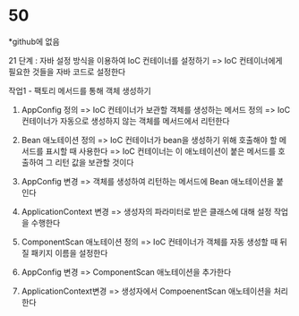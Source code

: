 # 50
*github에 없음

21 단계 : 자바 설정 방식을 이용하여 IoC 컨테이너를 설정하기
=> IoC 컨테이너에게 필요한 것들을 자바 코드로 설정한다


작업1 - 팩토리 메서드를 통해 객체 생성하기
1) AppConfig 정의
   => IoC 컨테이너가 보관할 객체를 생성하는 메서드 정의
   => IoC 컨테이너가 자동으로 생성하지 않는 객체를 메서드에서 리턴한다
      
2) Bean 애노테이션 정의
   => IoC 컨테이너가 bean을 생성하기 위해 호출해야 할 메서드를 표시할 때 사용한다
   => IoC 컨테이너는 이 애노테이션이 붙은 메서드를 호출하여 그 리턴 값을 보관할 것이다

3) AppConfig 변경
  => 객체를 생성하여 리턴하는 메서드에 Bean 애노테이션을 붙인다
  
4) ApplicationContext 변경
  => 생성자의 파라미터로 받은 클래스에 대해 설정 작업을 수행한다

5) ComponentScan 애노테이션 정의
  => IoC 컨테이너가 객체를 자동 생성할 때 뒤질 패키지 이름을 설정한다
     
6) AppConfig 변경
  => ComponentScan 애노테이션을 추가한다
  
7) ApplicationContext변경
  => 생성자에서 CompoenentScan 애노테이션을 처리한다
  
  
  
  
  